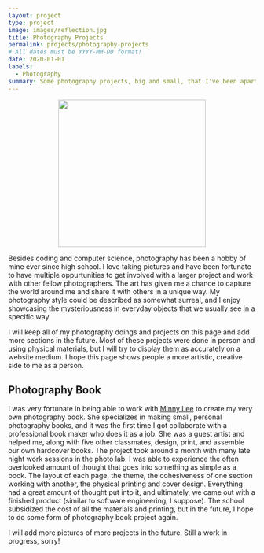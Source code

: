 ```yaml
---
layout: project
type: project
image: images/reflection.jpg
title: Photography Projects
permalink: projects/photography-projects
# All dates must be YYYY-MM-DD format!
date: 2020-01-01
labels:
  - Photography
summary: Some photography projects, big and small, that I've been apart of.
---
```


<center><img class="ui image" src="{{ site.baseurl }}/images/reflection.jpg" width="300" class="center"></center>

Besides coding and computer science, photography has been a hobby of mine ever since high school. I love taking pictures and have been fortunate to have multiple oppurtunities to get involved with a larger project and work with other fellow photographers. The art has given me a chance to capture the world around me and share it with others in a unique way. My photography style could be described as somewhat surreal, and I enjoy showcasing the mysteriousness in everyday objects that we usually see in a specific way. 

I will keep all of my photography doings and projects on this page and add more sections in the future. Most of these projects were done in person and using physical materials, but I will try to display them as accurately on a website medium. I hope this page shows people a more artistic, creative side to me as a person. 

## Photography Book

I was very fortunate in being able to work with [Minny Lee](https://www.minnylee.com/) to create my very own photography book. She specializes in making small, personal photography books, and it was the first time I got collaborate with a professional book maker who does it as a job. She was a guest artist and helped me, along with five other classmates, design, print, and assemble our own hardcover books. The project took around a month with many late night work sessions in the photo lab. I was able to experience the often overlooked amount of thought that goes into something as simple as a book. The layout of each page, the theme, the cohesiveness of one section working with another, the physical printing and cover design. Everything had a great amount of thought put into it, and ultimately, we came out with a finished product (similar to software engineering, I suppose). The school subsidized the cost of all the materials and printing, but in the future, I hope to do some form of photography book project again.

I will add more pictures of more projects in the future. Still a work in progress, sorry!



